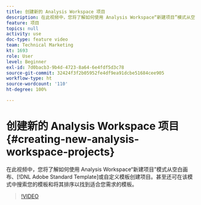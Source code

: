 ```yaml
---
title: 创建新的 Analysis Workspace 项目
description: 在此视频中，您将了解如何使用 Analysis Workspace“新建项目”模式从空白画布、Adobe 标准模板或自定义模板创建项目。甚至还可在该模式中搜索您的模板和将其排序以找到适合您需求的模板。
feature: 项目
topics: null
activity: use
doc-type: feature video
team: Technical Marketing
kt: 1693
role: User
level: Beginner
exl-id: 7d0bacb3-9b4d-4723-8a64-6e4fdf5d3c78
source-git-commit: 32424f3f2b05952fe4df9ea91dcbe51684cee905
workflow-type: ht
source-wordcount: '110'
ht-degree: 100%

---
```


# 创建新的 Analysis Workspace 项目 {#creating-new-analysis-workspace-projects}

在此视频中，您将了解如何使用 Analysis Workspace“新建项目”模式从空白画布、[!DNL Adobe Standard Template]或自定义模板创建项目。甚至还可在该模式中搜索您的模板和将其排序以找到适合您需求的模板。

>[!VIDEO](https://video.tv.adobe.com/v/23233/?quality=12)
